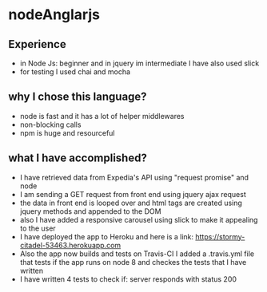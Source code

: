 # nodeAnglarjs

## Experience 
- in Node Js: beginner and in jquery im intermediate I have also used slick
- for testing I used chai and mocha


## why I chose this language?
- node is fast and it has a lot of helper middlewares 
- non-blocking calls
- npm is huge and resourceful 


## what I have accomplished?
- I have retrieved data from Expedia's API using "request promise" and node
- I am sending a GET request from front end using jquery ajax request 
- the data in front end is looped over and html tags are created using jquery methods and appended to the DOM
- also I have added a responsive carousel using slick to make it appealing to the user
- I have deployed the app to Heroku and here is a link: https://stormy-citadel-53463.herokuapp.com
- Also the app now builds and tests on Travis-CI I added a .travis.yml file that tests if the app runs on node 8 and checkes the tests that I have written
- I have written 4 tests to check if: server responds with status 200
